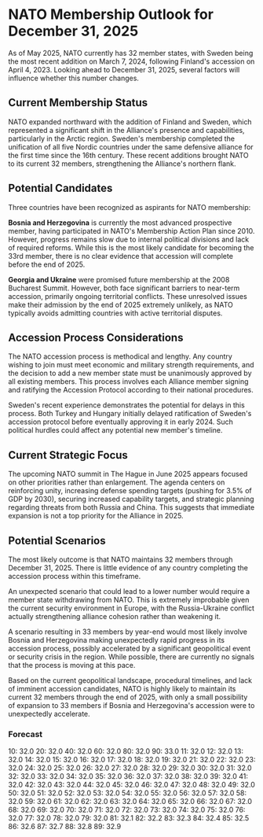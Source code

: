 # NATO Membership Outlook for December 31, 2025

As of May 2025, NATO currently has 32 member states, with Sweden being the most recent addition on March 7, 2024, following Finland's accession on April 4, 2023. Looking ahead to December 31, 2025, several factors will influence whether this number changes.

## Current Membership Status

NATO expanded northward with the addition of Finland and Sweden, which represented a significant shift in the Alliance's presence and capabilities, particularly in the Arctic region. Sweden's membership completed the unification of all five Nordic countries under the same defensive alliance for the first time since the 16th century. These recent additions brought NATO to its current 32 members, strengthening the Alliance's northern flank.

## Potential Candidates

Three countries have been recognized as aspirants for NATO membership:

**Bosnia and Herzegovina** is currently the most advanced prospective member, having participated in NATO's Membership Action Plan since 2010. However, progress remains slow due to internal political divisions and lack of required reforms. While this is the most likely candidate for becoming the 33rd member, there is no clear evidence that accession will complete before the end of 2025.

**Georgia and Ukraine** were promised future membership at the 2008 Bucharest Summit. However, both face significant barriers to near-term accession, primarily ongoing territorial conflicts. These unresolved issues make their admission by the end of 2025 extremely unlikely, as NATO typically avoids admitting countries with active territorial disputes.

## Accession Process Considerations

The NATO accession process is methodical and lengthy. Any country wishing to join must meet economic and military strength requirements, and the decision to add a new member state must be unanimously approved by all existing members. This process involves each Alliance member signing and ratifying the Accession Protocol according to their national procedures.

Sweden's recent experience demonstrates the potential for delays in this process. Both Turkey and Hungary initially delayed ratification of Sweden's accession protocol before eventually approving it in early 2024. Such political hurdles could affect any potential new member's timeline.

## Current Strategic Focus

The upcoming NATO summit in The Hague in June 2025 appears focused on other priorities rather than enlargement. The agenda centers on reinforcing unity, increasing defense spending targets (pushing for 3.5% of GDP by 2030), securing increased capability targets, and strategic planning regarding threats from both Russia and China. This suggests that immediate expansion is not a top priority for the Alliance in 2025.

## Potential Scenarios

The most likely outcome is that NATO maintains 32 members through December 31, 2025. There is little evidence of any country completing the accession process within this timeframe.

An unexpected scenario that could lead to a lower number would require a member state withdrawing from NATO. This is extremely improbable given the current security environment in Europe, with the Russia-Ukraine conflict actually strengthening alliance cohesion rather than weakening it.

A scenario resulting in 33 members by year-end would most likely involve Bosnia and Herzegovina making unexpectedly rapid progress in its accession process, possibly accelerated by a significant geopolitical event or security crisis in the region. While possible, there are currently no signals that the process is moving at this pace.

Based on the current geopolitical landscape, procedural timelines, and lack of imminent accession candidates, NATO is highly likely to maintain its current 32 members through the end of 2025, with only a small possibility of expansion to 33 members if Bosnia and Herzegovina's accession were to unexpectedly accelerate.

### Forecast

10: 32.0
20: 32.0
40: 32.0
60: 32.0
80: 32.0
90: 33.0
11: 32.0
12: 32.0
13: 32.0
14: 32.0
15: 32.0
16: 32.0
17: 32.0
18: 32.0
19: 32.0
21: 32.0
22: 32.0
23: 32.0
24: 32.0
25: 32.0
26: 32.0
27: 32.0
28: 32.0
29: 32.0
30: 32.0
31: 32.0
32: 32.0
33: 32.0
34: 32.0
35: 32.0
36: 32.0
37: 32.0
38: 32.0
39: 32.0
41: 32.0
42: 32.0
43: 32.0
44: 32.0
45: 32.0
46: 32.0
47: 32.0
48: 32.0
49: 32.0
50: 32.0
51: 32.0
52: 32.0
53: 32.0
54: 32.0
55: 32.0
56: 32.0
57: 32.0
58: 32.0
59: 32.0
61: 32.0
62: 32.0
63: 32.0
64: 32.0
65: 32.0
66: 32.0
67: 32.0
68: 32.0
69: 32.0
70: 32.0
71: 32.0
72: 32.0
73: 32.0
74: 32.0
75: 32.0
76: 32.0
77: 32.0
78: 32.0
79: 32.0
81: 32.1
82: 32.2
83: 32.3
84: 32.4
85: 32.5
86: 32.6
87: 32.7
88: 32.8
89: 32.9